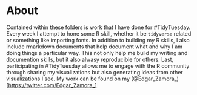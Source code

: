 # About
Contained within these folders is work that I have done for #TidyTuesday. Every week I attempt to hone some R skill, whether it be `tidyverse` related or something like importing fonts. In addition to building my R skills, I also include rmarkdown documents that help document what and why I am doing things a particular way. This not only help me build my writing and documention skills, but it also alwasy reproducible for others. Last, participating in #TidyTuesday allows me to engage with the R community through sharing my visualizations but also generating ideas from other visualizations I see. My work can be found on my (@Edgar_Zamora_)[https://twitter.com/Edgar_Zamora_]